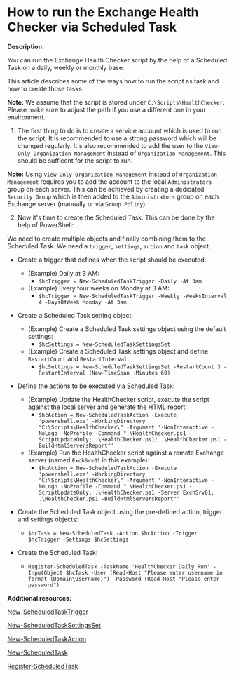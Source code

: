 # How to run the Exchange Health Checker via Scheduled Task

**Description:**

You can run the Exchange Health Checker script by the help of a Scheduled Task on a daily, weekly or monthly base.

This article describes some of the ways how to run the script as task and how to create those tasks.

**Note:** We assume that the script is stored under `C:\Scripts\HealthChecker`. Please make sure to adjust the path if you use a different one in your environment.

1. The first thing to do is to create a service account which is used to run the script. It is recommended to use a strong password which will be changed regularly. It's also recommended to add the user to the `View-Only Organization Management` instead of `Organization Management`. This should be sufficent for the script to run.

**Note:** Using `View-Only Organization Management` instead of `Organization Management` requires you to add the account to the local `Administrators` group on each server. This can be achieved by creating a dedicated `Security Group` which is then added to the `Administrators` group on each Exchange server (manually or via `Group Policy`).

2. Now it's time to create the Scheduled Task. This can be done by the help of PowerShell:

We need to create multiple objects and finally combining them to the Scheduled Task. We need a `trigger`, `settings`, `action` and `task` object.

- Create a trigger that defines when the script should be executed:
    - (Example) Daily at 3 AM:
        - `$hcTrigger = New-ScheduledTaskTrigger -Daily -At 3am`
    - (Example) Every four weeks on Monday at 3 AM:
        - `$hcTrigger = New-ScheduledTaskTrigger -Weekly -WeeksInterval 4 -DaysOfWeek Monday -At 3am`

- Create a Scheduled Task setting object:
    - (Example) Create a Scheduled Task settings object using the default settings:
        - `$hcSettings = New-ScheduledTaskSettingsSet`
    - (Example) Create a Scheduled Task settings object and define `RestartCount` and `RestartInterval`:
        - `$hcSettings = New-ScheduledTaskSettingsSet -RestartCount 3 -RestartInterval (New-TimeSpan -Minutes 60)`

- Define the actions to be executed via Scheduled Task:
    - (Example) Update the HealthChecker script, execute the script against the local server and generate the HTML report:
        - `$hcAction = New-ScheduledTaskAction -Execute 'powershell.exe' -WorkingDirectory "C:\Scripts\HealthChecker\" -Argument '-NonInteractive -NoLogo -NoProfile -Command ".\HealthChecker.ps1 -ScriptUpdateOnly; .\HealthChecker.ps1; .\HealthChecker.ps1 -BuildHtmlServersReport"'`
    - (Example) Run the HealthChecker script against a remote Exchange server (named `ExchSrv01` in this example):
        - `$hcAction = New-ScheduledTaskAction -Execute 'powershell.exe' -WorkingDirectory "C:\Scripts\HealthChecker\" -Argument '-NonInteractive -NoLogo -NoProfile -Command ".\HealthChecker.ps1 -ScriptUpdateOnly; .\HealthChecker.ps1 -Server ExchSrv01; .\HealthChecker.ps1 -BuildHtmlServersReport"'`

- Create the Scheduled Task object using the pre-defined action, trigger and settings objects:
    - `$hcTask = New-ScheduledTask -Action $hcAction -Trigger $hcTrigger -Settings $hcSettings`

- Create the Scheduled Task:
    - `Register-ScheduledTask -TaskName 'HealthChecker Daily Run' -InputObject $hcTask -User (Read-Host "Please enter username in format (Domain\Username)") -Password (Read-Host "Please enter password")`

**Additional resources:**

[New-ScheduledTaskTrigger](https://docs.microsoft.com/powershell/module/scheduledtasks/new-scheduledtasktrigger?view=windowsserver2022-ps)

[New-ScheduledTaskSettingsSet](https://docs.microsoft.com/powershell/module/scheduledtasks/new-scheduledtasksettingsset?view=windowsserver2022-ps)

[New-ScheduledTaskAction](https://docs.microsoft.com/powershell/module/scheduledtasks/new-scheduledtaskaction?view=windowsserver2022-ps)

[New-ScheduledTask](https://docs.microsoft.com/powershell/module/scheduledtasks/new-scheduledtask?view=windowsserver2022-ps)

[Register-ScheduledTask](https://docs.microsoft.com/powershell/module/scheduledtasks/register-scheduledtask?view=windowsserver2022-ps)
